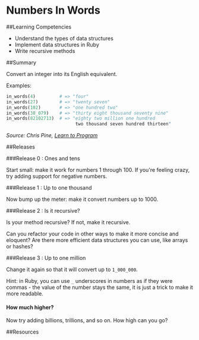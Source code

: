 # Numbers In Words

##Learning Competencies

* Understand the types of data structures
* Implement data structures in Ruby
* Write recursive methods

##Summary

Convert an integer into its English equivalent.

Examples:

```ruby
in_words(4)         # => "four"
in_words(27)        # => "twenty seven"
in_words(102)       # => "one hundred two"
in_words(38_079)    # => "thirty eight thousand seventy nine"
in_words(82102713)  # => "eighty two million one hundred
                          two thousand seven hundred thirteen"
```

<cite>Source: Chris Pine, [Learn to Program](http://pine.fm/LearnToProgram/)</cite>

##Releases

###Release 0 : Ones and tens

Start small: make it work for numbers 1 through 100.  If you're feeling crazy, try adding support for negative numbers.

###Release 1 : Up to one thousand

Now bump up the meter: make it convert numbers up to 1000.


###Release 2 : Is it recursive?

Is your method recursive? If not, make it recursive.

Can you refactor your code in other ways to make it more concise and eloquent? Are there more efficient data structures you can use, like arrays or hashes?

###Release 3 : Up to one million

Change it again so that it will convert up to `1_000_000`.

Hint: in Ruby, you can use `_` underscores in numbers as if they were commas - the value of the number stays the same, it is just a trick to make it more readable.

#### How much higher?

Now try adding billions, trillions, and so on. How high can you go?


<!-- ##Optimize Your Learning -->

##Resources
